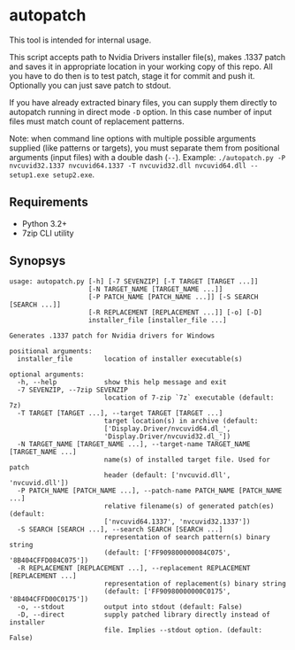 autopatch
=========

This tool is intended for internal usage.

This script accepts path to Nvidia Drivers installer file(s), makes .1337 patch and saves it in appropriate location in your working copy of this repo. All you have to do then is to test patch, stage it for commit and push it. Optionally you can just save patch to stdout.

If you have already extracted binary files, you can supply them directly to autopatch running in direct mode `-D` option. In this case number of input files must match count of replacement patterns.

Note: when command line options with multiple possible arguments supplied (like patterns or targets), you must separate them from positional arguments (input files) with a double dash (`--`). Example: `./autopatch.py -P nvcuvid32.1337 nvcuvid64.1337 -T nvcuvid32.dll nvcuvid64.dll -- setup1.exe setup2.exe`.

## Requirements

* Python 3.2+
* 7zip CLI utility

## Synopsys

```
usage: autopatch.py [-h] [-7 SEVENZIP] [-T TARGET [TARGET ...]]
                    [-N TARGET_NAME [TARGET_NAME ...]]
                    [-P PATCH_NAME [PATCH_NAME ...]] [-S SEARCH [SEARCH ...]]
                    [-R REPLACEMENT [REPLACEMENT ...]] [-o] [-D]
                    installer_file [installer_file ...]

Generates .1337 patch for Nvidia drivers for Windows

positional arguments:
  installer_file        location of installer executable(s)

optional arguments:
  -h, --help            show this help message and exit
  -7 SEVENZIP, --7zip SEVENZIP
                        location of 7-zip `7z` executable (default: 7z)
  -T TARGET [TARGET ...], --target TARGET [TARGET ...]
                        target location(s) in archive (default:
                        ['Display.Driver/nvcuvid64.dl_',
                        'Display.Driver/nvcuvid32.dl_'])
  -N TARGET_NAME [TARGET_NAME ...], --target-name TARGET_NAME [TARGET_NAME ...]
                        name(s) of installed target file. Used for patch
                        header (default: ['nvcuvid.dll', 'nvcuvid.dll'])
  -P PATCH_NAME [PATCH_NAME ...], --patch-name PATCH_NAME [PATCH_NAME ...]
                        relative filename(s) of generated patch(es) (default:
                        ['nvcuvid64.1337', 'nvcuvid32.1337'])
  -S SEARCH [SEARCH ...], --search SEARCH [SEARCH ...]
                        representation of search pattern(s) binary string
                        (default: ['FF909800000084C075', '8B404CFFD084C075'])
  -R REPLACEMENT [REPLACEMENT ...], --replacement REPLACEMENT [REPLACEMENT ...]
                        representation of replacement(s) binary string
                        (default: ['FF90980000000C0175', '8B404CFFD00C0175'])
  -o, --stdout          output into stdout (default: False)
  -D, --direct          supply patched library directly instead of installer
                        file. Implies --stdout option. (default: False)
```
